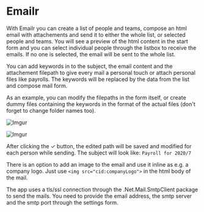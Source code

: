 # Emailr

With Emailr you can create a list of people and teams, compose an html email with attachements and send it to either the whole list, or selected people and teams.
You will see a preview of the html content in the start form and you can select individual people through the listbox to receive the emails.
If no one is selected, the email will be sent to the whole list.

You can add keywords in to the subject, the email content and the attachement filepath to give every mail a personal touch or attach personal files like payrolls.
The keywords will be replaced by the data from the list and compose mail form.

As an example, you can modify the filepaths in the form itself, or create dummy files containing the keywords in the format of the actual files (don't forget to change folder names too).

![Imgur](https://i.imgur.com/vrAYlhc.png)

![Imgur](https://i.imgur.com/ie7xCdG.png)

After clicking the ✓ button, the edited path will be saved and modified for each person while sending.
The subject will look like: `Payroll for 2020/7`

There is an option to add an image to the email and use it inline as e.g. a company logo. 
Just use `<img src="cid:companyLogo">` in the html body of the mail.

The app uses a tls/ssl connection through the .Net.Mail.SmtpClient package to send the mails.
You need to provide the email address, the smtp server and the smtp port through the settings form.
